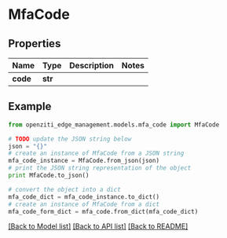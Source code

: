 # MfaCode


## Properties
Name | Type | Description | Notes
------------ | ------------- | ------------- | -------------
**code** | **str** |  | 

## Example

```python
from openziti_edge_management.models.mfa_code import MfaCode

# TODO update the JSON string below
json = "{}"
# create an instance of MfaCode from a JSON string
mfa_code_instance = MfaCode.from_json(json)
# print the JSON string representation of the object
print MfaCode.to_json()

# convert the object into a dict
mfa_code_dict = mfa_code_instance.to_dict()
# create an instance of MfaCode from a dict
mfa_code_form_dict = mfa_code.from_dict(mfa_code_dict)
```
[[Back to Model list]](../README.md#documentation-for-models) [[Back to API list]](../README.md#documentation-for-api-endpoints) [[Back to README]](../README.md)


